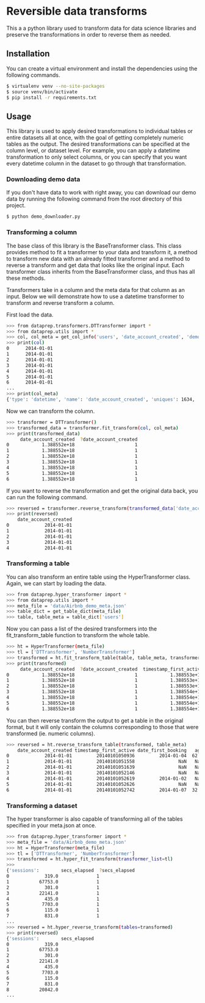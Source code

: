 # Reversible data transforms
This a a python library used to transform data for data science libraries and preserve the transformations in order to reverse them as needed.
## Installation
You can create a virtual environment and install the dependencies using the following commands.
```bash
$ virtualenv venv --no-site-packages
$ source venv/bin/activate
$ pip install -r requirements.txt
```

## Usage
This library is used to apply desired transformations to individual tables or entire datasets all at once, with the goal of getting completely numeric tables as the output. The desired transformations can be specified at the column level, or dataset level. For example, you can apply a datetime transformation to only select columns, or you can specify that you want every datetime column in the dataset to go through that transformation.
### Downloading demo data
If you don't have data to work with right away, you can download our demo data by running the following command from the root directory of this project.
```bash
$ python demo_downloader.py
```
### Transforming a column
The base class of this library is the BaseTransformer class. This class provides method to fit a transformer to your data and transform it, a method to transform new data with an already fitted transformer and a method to reverse a transform and get data that looks like the original input. Each transformer class inherits from the BaseTransformer class, and thus has all these methods. 

Transformers take in a column and the meta data for that column as an input. Below we will demonstrate how to use a datetime transformer to transform and reverse transform a column.

First load the data. 
```bash
>>> from dataprep.transformers.DTTransformer import *
>>> from dataprep.utils import *
>>> col, col_meta = get_col_info('users', 'date_account_created', 'demo/Airbnb_demo_meta.json')
>>> print(col)
0      2014-01-01
1      2014-01-01
2      2014-01-01
3      2014-01-01
4      2014-01-01
5      2014-01-01
6      2014-01-01
...
>>> print(col_meta)
{'type': 'datetime', 'name': 'date_account_created', 'uniques': 1634, 'format': '%Y-%m-%d'}
```
Now we can transform the column.
```bash
>>> transformer = DTTransformer()
>>> transformed_data = transformer.fit_transform(col, col_meta)
>>> print(transformed_data)
     date_account_created  ?date_account_created
0            1.388552e+18                      1
1            1.388552e+18                      1
2            1.388552e+18                      1
3            1.388552e+18                      1
4            1.388552e+18                      1
5            1.388552e+18                      1
6            1.388552e+18                      1
```
If you want to reverse the transformation and get the original data back, you can run the following command.
```bash
>>> reversed = transformer.reverse_transform(transformed_data['date_account_created'], col_meta)
>>> print(reversed)
    date_account_created
0             2014-01-01
1             2014-01-01
2             2014-01-01
3             2014-01-01
4             2014-01-01
```
### Transforming a table
You can also transform an entire table using the HyperTransformer class. Again, we can start by loading the data.
```bash
>>> from dataprep.hyper_transformer import *
>>> from dataprep.utils import *
>>> meta_file = 'data/Airbnb_demo_meta.json'
>>> table_dict = get_table_dict(meta_file)
>>> table, table_meta = table_dict['users']
```
Now you can pass a list of the desired transformers into the fit_transform_table function to transform the whole table.
```bash
>>> ht = HyperTransformer(meta_file)
>>> tl = ['DTTransformer', 'NumberTransformer']
>>> transformed = ht.fit_transform_table(table, table_meta, transformer_list = tl)
>>> print(transformed)
     date_account_created  ?date_account_created  timestamp_first_active  \
0            1.388552e+18                      1            1.388553e+18   
1            1.388552e+18                      1            1.388553e+18   
2            1.388552e+18                      1            1.388553e+18   
3            1.388552e+18                      1            1.388554e+18   
4            1.388552e+18                      1            1.388554e+18   
5            1.388552e+18                      1            1.388554e+18   
6            1.388552e+18                      1            1.388554e+18   
```
You can then reverse transform the output to get a table in the original format, but it will only contain the columns corresponding to those that were transformed (ie. numeric columns).
```bash
>>> reversed = ht.reverse_transform_table(transformed, table_meta)
    date_account_created timestamp_first_active date_first_booking   age
0             2014-01-01         20140101050936         2014-01-04  62.0
1             2014-01-01         20140101051558                NaN   NaN
2             2014-01-01         20140101051639                NaN   NaN
3             2014-01-01         20140101052146                NaN   NaN
4             2014-01-01         20140101052619         2014-01-02   NaN
5             2014-01-01         20140101052626                NaN   NaN
6             2014-01-01         20140101052742         2014-01-07  32.0
```
### Transforming a dataset
The hyper transformer is also capable of transforming all of the tables specified in your meta.json at once.
```bash
>>> from dataprep.hyper_transformer import *
>>> meta_file = 'data/Airbnb_demo_meta.json'
>>> ht = HyperTransformer(meta_file)
>>> tl = ['DTTransformer', 'NumberTransformer']
>>> transformed = ht.hyper_fit_transform(transformer_list=tl)
>>> 
{'sessions':        secs_elapsed  ?secs_elapsed
0             319.0              1
1           67753.0              1
2             301.0              1
3           22141.0              1
4             435.0              1
5            7703.0              1
6             115.0              1
7             831.0              1
...
>>> reversed = ht.hyper_reverse_transform(tables=transformed)
>>> print(reversed)
{'sessions':        secs_elapsed
0             319.0
1           67753.0
2             301.0
3           22141.0
4             435.0
5            7703.0
6             115.0
7             831.0
8           20842.0
...
```
